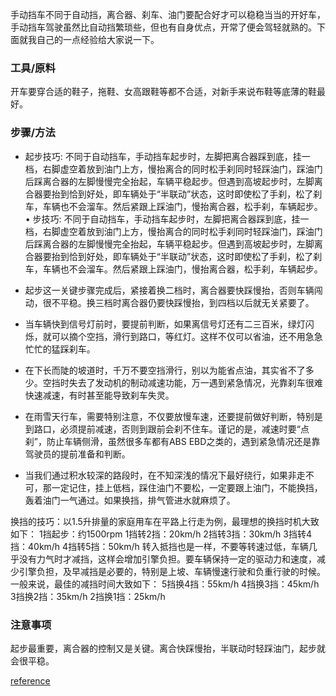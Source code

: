 手动挡车不同于自动挡，离合器、刹车、油门要配合好才可以稳稳当当的开好车，手动挡车驾驶虽然比自动挡繁琐些，但也有自身优点，开常了便会驾轻就熟的。下面就我自己的一点经验给大家说一下。
### 工具/原料
开车要穿合适的鞋子，拖鞋、女高跟鞋等都不合适，对新手来说布鞋等底薄的鞋最好。

### 步骤/方法

- 起步技巧: 不同于自动挡车，手动挡车起步时，左脚把离合器踩到底，挂一档，右脚虚空着放到油门上方，慢抬离合的同时松手刹同时轻踩油门，踩油门后踩离合器的左脚慢慢完全抬起，车辆平稳起步。但遇到高坡起步时，左脚离合器要抬到恰到好处，即车辆处于“半联动”状态，这时即使松了手刹，松了刹车，车辆也不会溜车。然后紧跟上踩油门，慢抬离合器，松手刹，车辆起步。• 步技巧: 不同于自动挡车，手动挡车起步时，左脚把离合器踩到底，挂一档，右脚虚空着放到油门上方，慢抬离合的同时松手刹同时轻踩油门，踩油门后踩离合器的左脚慢慢完全抬起，车辆平稳起步。但遇到高坡起步时，左脚离合器要抬到恰到好处，即车辆处于“半联动”状态，这时即使松了手刹，松了刹车，车辆也不会溜车。然后紧跟上踩油门，慢抬离合器，松手刹，车辆起步。

- 起步这一关键步骤完成后，紧接着换二档时，离合器要快踩慢抬，否则车辆闯动，很不平稳。换三档时离合器仍要快踩慢抬，到四档以后就无关紧要了。

- 当车辆快到信号灯前时，要提前判断，如果离信号灯还有二三百米，绿灯闪烁，就可以摘个空挡，滑行到路口，等红灯。这样不仅可以省油，还不用急急忙忙的猛踩刹车。

- 在下长而陡的坡道时，千万不要空挡滑行，别以为能省点油，其实省不了多少。空挡时失去了发动机的制动减速功能，万一遇到紧急情况，光靠刹车很难快速减速，有时甚至能导致刹车失灵。

- 在雨雪天行车，需要特别注意，不仅要放慢车速，还要提前做好判断，特别是到路口，必须提前减速，否则到跟前会刹不住车。谨记的是，减速时要“点刹”，防止车辆侧滑，虽然很多车都有ABS EBD之类的，遇到紧急情况还是靠驾驶员的提前准备和判断。

- 当我们通过积水较深的路段时，在不知深浅的情况下最好绕行，如果非走不可，那一定记住，挂上低档，踩住油门不要松，一定要跟上油门，不能换挡，轰着油门一气通过。如果换挡，排气管进水就麻烦了。

换挡的技巧：以1.5升排量的家庭用车在平路上行走为例，最理想的换挡时机大致如下：
1挡起步：约1500rpm
1挡转2挡：20km/h
2挡转3挡：30km/h
3挡转4挡：40km/h
4挡转5挡：50km/h
转入抵挡也是一样，不要等转速过低，车辆几乎没有力气时才减挡，这样会增加引擎负担。要车辆保持一定的驱动力和速度，减少引擎负担，及早减挡是必要的，特别是上坡、车辆慢速行驶和负重行驶的时候。
一般来说，最佳的减挡时间大致如下：
5挡换4挡：55km/h
4挡换3挡：45km/h
3挡换2挡：35km/h 2挡换1挡：25km/h

### 注意事项
起步最重要，离合器的控制又是关键。离合快踩慢抬，半联动时轻踩油门，起步就会很平稳。

[reference](https://jingyan.baidu.com/article/ff42efa97b0796c19e220233.html)

